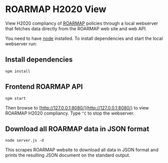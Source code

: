 # ROARMAP H2020 View

View H2020 compliancy of [ROARMAP](http://roarmap.eprints.org/)
policies through a local webserver that fetches data directly from
the ROARMAP web site and web API.

You need to have [node](https://nodejs.org) installed. To install
dependencies and start the local webserver run:

## Install dependencies

```
npm install
```

## Frontend ROARMAP API

```
npm start
```

Then browse to [http://127.0.0.1:8080/](http://127.0.0.1:8080/) to
view ROARMAP H2020 compliancy. Type `^C` to stop the webserver.

## Download all ROARMAP data in JSON format

```
node server.js -d
```

This scrapes ROARMAP website to download all data in JSON format and
prints the resulting JSON document on the standard output.
